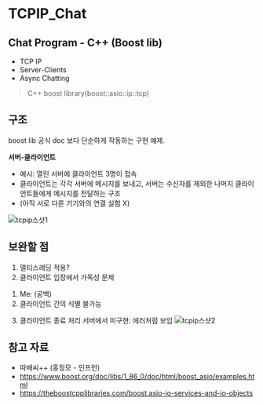 # TCPIP_Chat

## Chat Program - C++ (Boost lib)
- TCP IP
- Server-Clients
- Async Chatting

> C++ boost library(boost::asio::ip::tcp)

## 구조

boost lib 공식 doc 보다 단순하게 작동하는 구현 예제.

**서버-클라이언트**
- 예시: 열린 서버에 클라이언트 3명이 접속
- 클라이언트는 각각 서버에 메시지를 보내고, 서버는 수신자를 제외한 나머지 클라이언트들에게 메시지를 전달하는 구조
- (아직 서로 다른 기기와의 연결 실험 X)

![tcpip스샷1](https://github.com/user-attachments/assets/6c79a3a0-dc7b-4e58-b8e8-959106383943)


## 보완할 점

1. 멀티스레딩 적용?
2. 클라이언트 입장에서 가독성 문제
  1) Me: (공백)
  2) 클라이언트 간의 식별 불가능
3. 클라이언트 종료 처리 서버에서 미구현: 에러처럼 보임
![tcpip스샷2](https://github.com/user-attachments/assets/ed3550d4-d930-4caa-8a63-a16ef8016c77)

## 참고 자료

* 따배씨++ (홍정모 - 인프런)
* https://www.boost.org/doc/libs/1_86_0/doc/html/boost_asio/examples.html
* https://theboostcpplibraries.com/boost.asio-io-services-and-io-objects
